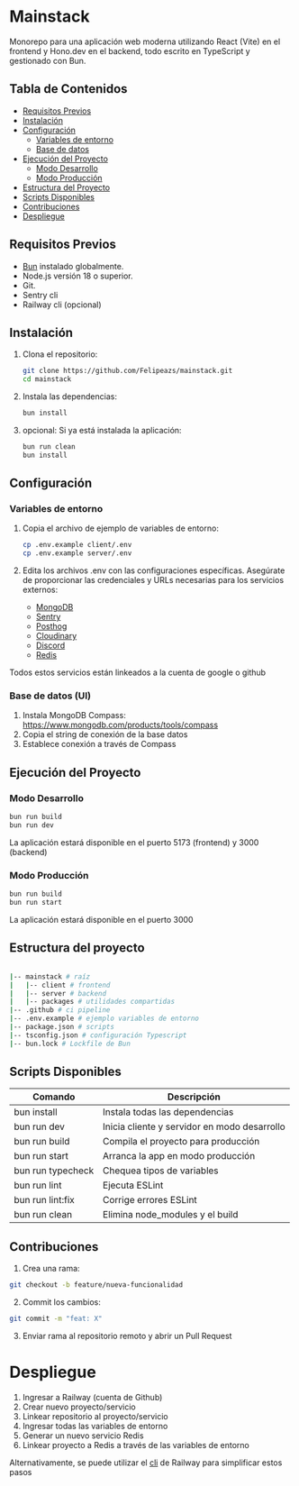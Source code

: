 # Mainstack

Monorepo para una aplicación web moderna utilizando React (Vite) en el frontend y Hono.dev en el backend, todo escrito en TypeScript y gestionado con Bun.

## Tabla de Contenidos

- [Requisitos Previos](#requisitos-previos)
- [Instalación](#instalación)
- [Configuración](#configuración)
  - [Variables de entorno](#variables-de-entorno)
  - [Base de datos](#base-de-datos)
- [Ejecución del Proyecto](#ejecución-del-proyecto)
  - [Modo Desarrollo](#modo-desarrollo)
  - [Modo Producción](#modo-producción)
- [Estructura del Proyecto](#estructura-del-proyecto)
- [Scripts Disponibles](#scripts-disponibles)
- [Contribuciones](#contribuciones)
- [Despliegue](#despliegue)

## Requisitos Previos

- [Bun](https://bun.sh/) instalado globalmente.
- Node.js versión 18 o superior.
- Git.
- Sentry cli
- Railway cli (opcional)

## Instalación

1. Clona el repositorio:

   ```bash
   git clone https://github.com/Felipeazs/mainstack.git
   cd mainstack
   ```

2. Instala las dependencias:

   ```bash
   bun install
   ```

3. opcional: Si ya está instalada la aplicación:

   ```bash
   bun run clean
   bun install
   ```

## Configuración

### Variables de entorno

1. Copia el archivo de ejemplo de variables de entorno:

   ```bash
   cp .env.example client/.env
   cp .env.example server/.env
   ```

2. Edita los archivos .env con las configuraciones específicas. Asegúrate de proporcionar las credenciales y URLs necesarias para los servicios externos:
   - [MongoDB](https://www.mongodb.com/docs/manual/reference/connection-string/)
   - [Sentry](https://docs.sentry.io/concepts/key-terms/dsn-explainer/)
   - [Posthog](https://posthog.com/docs/api)
   - [Cloudinary](https://support.cloudinary.com/hc/en-us/articles/202520942-Access-key-management-adding-and-removing-API-keys-and-secrets)
   - [Discord](https://discord.com/developers)
   - [Redis](https://railway.com)

Todos estos servicios están linkeados a la cuenta de google o github

### Base de datos (UI)

1. Instala MongoDB Compass: https://www.mongodb.com/products/tools/compass
2. Copia el string de conexión de la base datos
3. Establece conexión a través de Compass

## Ejecución del Proyecto

### Modo Desarrollo

```bash
bun run build
bun run dev
```

La aplicación estará disponible en el puerto 5173 (frontend) y 3000 (backend)

### Modo Producción

```bash
bun run build
bun run start
```

La aplicación estará disponible en el puerto 3000

## Estructura del proyecto

```bash

|-- mainstack # raíz
|   |-- client # frontend
|   |-- server # backend
|   |-- packages # utilidades compartidas
|-- .github # ci pipeline
|-- .env.example # ejemplo variables de entorno
|-- package.json # scripts
|-- tsconfig.json # configuración Typescript
|-- bun.lock # Lockfile de Bun
```

## Scripts Disponibles

| Comando           | Descripción                                  |
| ----------------- | -------------------------------------------- |
| bun install       | Instala todas las dependencias               |
| bun run dev       | Inicia cliente y servidor en modo desarrollo |
| bun run build     | Compila el proyecto para producción          |
| bun run start     | Arranca la app en modo producción            |
| bun run typecheck | Chequea tipos de variables                   |
| bun run lint      | Ejecuta ESLint                               |
| bun run lint:fix  | Corrige errores ESLint                       |
| bun run clean     | Elimina node_modules y el build              |

## Contribuciones

1. Crea una rama:

```bash
git checkout -b feature/nueva-funcionalidad
```

2. Commit los cambios:

```bash
git commit -m "feat: X"
```

3. Enviar rama al repositorio remoto y abrir un Pull Request

# Despliegue

1. Ingresar a Railway (cuenta de Github)
2. Crear nuevo proyecto/servicio
3. Linkear repositorio al proyecto/servicio
4. Ingresar todas las variables de entorno
5. Generar un nuevo servicio Redis
6. Linkear proyecto a Redis a través de las variables de entorno

Alternativamente, se puede utilizar el [cli](https://docs.railway.com/guides/cli) de Railway para simplificar estos pasos

